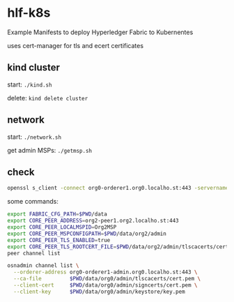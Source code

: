 # hlf-k8s

Example Manifests to deploy Hyperledger Fabric to Kubernentes

uses cert-manager for tls and ecert certificates

## kind cluster

start: `./kind.sh`

delete: `kind delete cluster`

## network

start: `./network.sh`

get admin MSPs: `./getmsp.sh`

## check

```sh
openssl s_client -connect org0-orderer1.org0.localho.st:443 -servername org0-orderer1.org0.localho.st
```

some commands:

```sh
export FABRIC_CFG_PATH=$PWD/data
export CORE_PEER_ADDRESS=org2-peer1.org2.localho.st:443
export CORE_PEER_LOCALMSPID=Org2MSP
export CORE_PEER_MSPCONFIGPATH=$PWD/data/org2/admin
export CORE_PEER_TLS_ENABLED=true
export CORE_PEER_TLS_ROOTCERT_FILE=$PWD/data/org2/admin/tlscacerts/cert.pem
peer channel list

osnadmin channel list \
  --orderer-address org0-orderer1-admin.org0.localho.st:443 \
  --ca-file         $PWD/data/org0/admin/tlscacerts/cert.pem \
  --client-cert     $PWD/data/org0/admin/signcerts/cert.pem \
  --client-key      $PWD/data/org0/admin/keystore/key.pem
```
